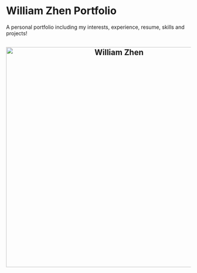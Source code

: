 # William Zhen Portfolio

A personal portfolio including my interests, experience, resume, skills and projects!

<h2 align="center">
  <img src=https://github.com/RandumbWilliam/WilliamZhen/blob/master/ReadMe_assests/fullView.gif alt="William Zhen" width="600px" />
  <br>
</h2>

